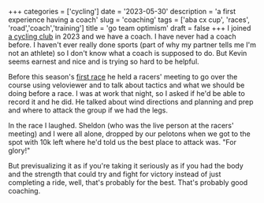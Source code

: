 +++
categories = ['cycling']
date = '2023-05-30'
description = 'a first experience having a coach'
slug = 'coaching'
tags = ['aba cx cup', 'races', 'road','coach','training']
title = 'go team optimism'
draft = false
+++
I joined [a cycling club](../vcc/) in 2023 and we have a coach. I have never had a coach before. I haven't ever really done sports (part of why my partner tells me I'm not an athlete) so I don't know what a coach is supposed to do. But Kevin seems earnest and nice and is trying so hard to be helpful. 

Before this season's [first race](../stiedaclassic2023/) he held a racers' meeting to go over the course using veloviewer and to talk about tactics and what we should be doing before a race. I was at work that night, so I asked if he'd be able to record it and he did. He talked about wind directions and planning and prep and where to attack the group if we had the legs. 

In the race I laughed. Sheldon (who was the live person at the racers' meeting) and I were all alone, dropped by our pelotons when we got to the spot with 10k left where he'd told us the best place to attack was. "For glory!"

But previsualizing it as if you're taking it seriously as if you had the body and the strength that could try and fight for victory instead of just completing a ride, well, that's probably for the best. That's probably good coaching.